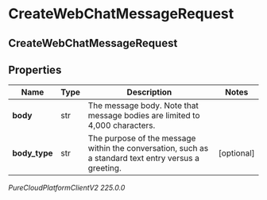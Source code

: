 # CreateWebChatMessageRequest

## CreateWebChatMessageRequest

## Properties

|Name | Type | Description | Notes|
|------------ | ------------- | ------------- | -------------|
| **body** | str | The message body. Note that message bodies are limited to 4,000 characters. | |
| **body_type** | str | The purpose of the message within the conversation, such as a standard text entry versus a greeting. | [optional] |



_PureCloudPlatformClientV2 225.0.0_
